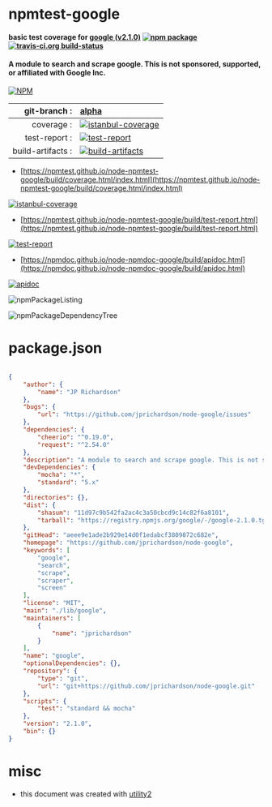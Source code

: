 # npmtest-google

#### basic test coverage for  [google (v2.1.0)](https://github.com/jprichardson/node-google)  [![npm package](https://img.shields.io/npm/v/npmtest-google.svg?style=flat-square)](https://www.npmjs.org/package/npmtest-google) [![travis-ci.org build-status](https://api.travis-ci.org/npmtest/node-npmtest-google.svg)](https://travis-ci.org/npmtest/node-npmtest-google)

#### A module to search and scrape google. This is not sponsored, supported, or affiliated with Google Inc.

[![NPM](https://nodei.co/npm/google.png?downloads=true&downloadRank=true&stars=true)](https://www.npmjs.com/package/google)

| git-branch : | [alpha](https://github.com/npmtest/node-npmtest-google/tree/alpha)|
|--:|:--|
| coverage : | [![istanbul-coverage](https://npmtest.github.io/node-npmtest-google/build/coverage.badge.svg)](https://npmtest.github.io/node-npmtest-google/build/coverage.html/index.html)|
| test-report : | [![test-report](https://npmtest.github.io/node-npmtest-google/build/test-report.badge.svg)](https://npmtest.github.io/node-npmtest-google/build/test-report.html)|
| build-artifacts : | [![build-artifacts](https://npmtest.github.io/node-npmtest-google/glyphicons_144_folder_open.png)](https://github.com/npmtest/node-npmtest-google/tree/gh-pages/build)|

- [https://npmtest.github.io/node-npmtest-google/build/coverage.html/index.html](https://npmtest.github.io/node-npmtest-google/build/coverage.html/index.html)

[![istanbul-coverage](https://npmtest.github.io/node-npmtest-google/build/screenCapture.buildCi.browser.%252Ftmp%252Fbuild%252Fcoverage.lib.html.png)](https://npmtest.github.io/node-npmtest-google/build/coverage.html/index.html)

- [https://npmtest.github.io/node-npmtest-google/build/test-report.html](https://npmtest.github.io/node-npmtest-google/build/test-report.html)

[![test-report](https://npmtest.github.io/node-npmtest-google/build/screenCapture.buildCi.browser.%252Ftmp%252Fbuild%252Ftest-report.html.png)](https://npmtest.github.io/node-npmtest-google/build/test-report.html)

- [https://npmdoc.github.io/node-npmdoc-google/build/apidoc.html](https://npmdoc.github.io/node-npmdoc-google/build/apidoc.html)

[![apidoc](https://npmdoc.github.io/node-npmdoc-google/build/screenCapture.buildCi.browser.%252Ftmp%252Fbuild%252Fapidoc.html.png)](https://npmdoc.github.io/node-npmdoc-google/build/apidoc.html)

![npmPackageListing](https://npmtest.github.io/node-npmtest-google/build/screenCapture.npmPackageListing.svg)

![npmPackageDependencyTree](https://npmtest.github.io/node-npmtest-google/build/screenCapture.npmPackageDependencyTree.svg)



# package.json

```json

{
    "author": {
        "name": "JP Richardson"
    },
    "bugs": {
        "url": "https://github.com/jprichardson/node-google/issues"
    },
    "dependencies": {
        "cheerio": "^0.19.0",
        "request": "^2.54.0"
    },
    "description": "A module to search and scrape google. This is not sponsored, supported, or affiliated with Google Inc.",
    "devDependencies": {
        "mocha": "*",
        "standard": "5.x"
    },
    "directories": {},
    "dist": {
        "shasum": "11d97c9b542fa2ac4c3a50cbcd9c14c82f6a8101",
        "tarball": "https://registry.npmjs.org/google/-/google-2.1.0.tgz"
    },
    "gitHead": "aeee9e1ade2b929e14d0f1edabcf3809872c682e",
    "homepage": "https://github.com/jprichardson/node-google",
    "keywords": [
        "google",
        "search",
        "scrape",
        "scraper",
        "screen"
    ],
    "license": "MIT",
    "main": "./lib/google",
    "maintainers": [
        {
            "name": "jprichardson"
        }
    ],
    "name": "google",
    "optionalDependencies": {},
    "repository": {
        "type": "git",
        "url": "git+https://github.com/jprichardson/node-google.git"
    },
    "scripts": {
        "test": "standard && mocha"
    },
    "version": "2.1.0",
    "bin": {}
}
```



# misc
- this document was created with [utility2](https://github.com/kaizhu256/node-utility2)
